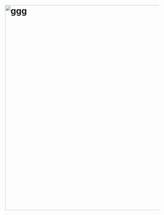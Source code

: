 # <img width="674" alt="ggg" src="https://github.com/ParinazMDI/Final-project/assets/148059593/13b99f3d-722c-4e68-a5cf-5c2fa46c4d58">
